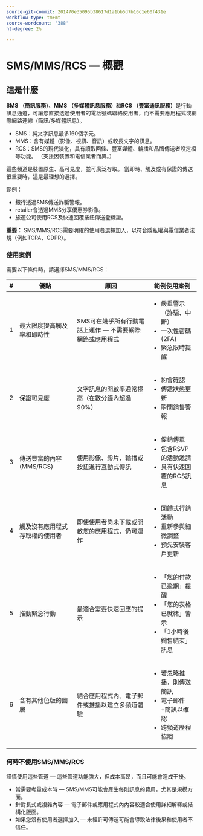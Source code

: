 ```yaml
---
source-git-commit: 201470e35095b38617d1a1bb5d7b16c1e60f431e
workflow-type: tm+mt
source-wordcount: '388'
ht-degree: 2%

---
```

# SMS/MMS/RCS — 概觀

## 這是什麼

**SMS （簡訊服務）**、**MMS （多媒體訊息服務）**&#x200B;和&#x200B;**RCS （豐富通訊服務）**&#x200B;是行動訊息通道，可讓您直接透過使用者的電話號碼聯絡使用者，而不需要應用程式或網際網路連線（簡訊/多媒體訊息）。

* SMS：純文字訊息最多160個字元。
* MMS：含有媒體（影像、視訊、音訊）或較長文字的訊息。
* RCS：SMS的現代演化，具有讀取回條、豐富媒體、輪播和品牌傳送者設定檔等功能。 （支援因裝置和電信業者而異。）

這些頻道是裝置原生、高可見度，並可廣泛存取。 當即時、觸及或有保證的傳送很重要時，這是最理想的選擇。

範例：

* 銀行透過SMS傳送詐騙警報。
* retailer會透過MMS分享優惠券影像。
* 旅遊公司使用RCS及快速回覆按鈕傳送登機證。

**重要：** SMS/MMS/RCS需要明確的使用者選擇加入，以符合隱私權與電信業者法規（例如TCPA、GDPR）。

### 使用案例

需要以下條件時，請選擇SMS/MMS/RCS：

| # | 優點 | 原因 | 範例使用案例 |
|---|---------|-----|-------------------|
| 1 | 最大限度提高觸及率和即時性 | SMS可在幾乎所有行動電話上運作 — 不需要網際網路或應用程式 | <ul><li>嚴重警示（詐騙、中斷）</li><li>一次性密碼(2FA)</li><li>緊急限時提醒</li></ul> |
| 2 | 保證可見度 | 文字訊息的開啟率通常極高（在數分鐘內超過90%） | <ul><li>約會確認</li><li>傳遞狀態更新</li><li>瞬間銷售警報</li></ul> |
| 3 | 傳送豐富的內容(MMS/RCS) | 使用影像、影片、輪播或按鈕進行互動式傳訊 | <ul><li>促銷傳單</li><li>包含RSVP的活動邀請</li><li>具有快速回覆的RCS訊息</li></ul> |
| 4 | 觸及沒有應用程式存取權的使用者 | 即使使用者尚未下載或開啟您的應用程式，仍可運作 | <ul><li>回饋式行銷活動</li><li>重新參與細微調整</li><li>預先安裝客戶更新</li></ul> |
| 5 | 推動緊急行動 | 最適合需要快速回應的提示 | <ul><li>「您的付款已逾期」提醒</li><li>「您的表格已就緒」警示</li><li>「1小時後銷售結束」訊息</li></ul> |
| 6 | 含有其他色版的圖層 | 結合應用程式內、電子郵件或推播以建立多頻道體驗 | <ul><li>若忽略推播，則傳送簡訊</li><li>電子郵件+簡訊以確認</li><li>跨頻道歷程協調</li></ul> |

### 何時不使用SMS/MMS/RCS

謹慎使用這些管道 — 這些管道功能強大，但成本高昂，而且可能會造成干擾。

* 當需要考量成本時 — SMS/MMS可能會產生每則訊息的費用，尤其是規模方面。
* 針對長式或複雜內容 — 電子郵件或應用程式內內容較適合使用詳細解釋或結構化版面。
* 如果您沒有使用者選擇加入 — 未經許可傳送可能會導致法律後果和使用者不信任。
